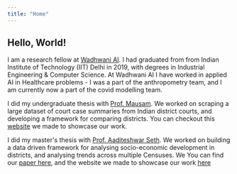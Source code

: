 ```yaml
---
title: "Home"
---
```


## Hello, World! 

I am a research fellow at [Wadhwani AI](https://wadhwaniai.org/). I had graduated from from Indian Institute of Technology (IIT) Delhi in 2019, with degrees in Industrial Engineering & Computer Science. At Wadhwani AI I have worked in applied AI in Healthcare problems - I was a part of the anthropometry team, and I am currently now a part of the covid modelling team.

I did my undergraduate thesis with [Prof. Mausam](http://cse.iitd.ernet.in/~mausam/). We worked on scraping a large dataset of court case summaries from Indian district courts, and developing a framework for comparing districts. You can checkout this [website](btp_website/home) we made to showcase our work.

I did my master's thesis with [Prof. Aaditeshwar Seth](http://www.cse.iitd.ernet.in/~aseth/). We worked on building a data driven framework for analysing socio-economic development in districts, and analysing trends across multiple Censuses. We You can find our [paper here](https://dl.acm.org/doi/abs/10.1145/3314344.3332491), and the website we made to showcase our work [here](http://act4d.iitd.ac.in/act4dgem/index.htm)